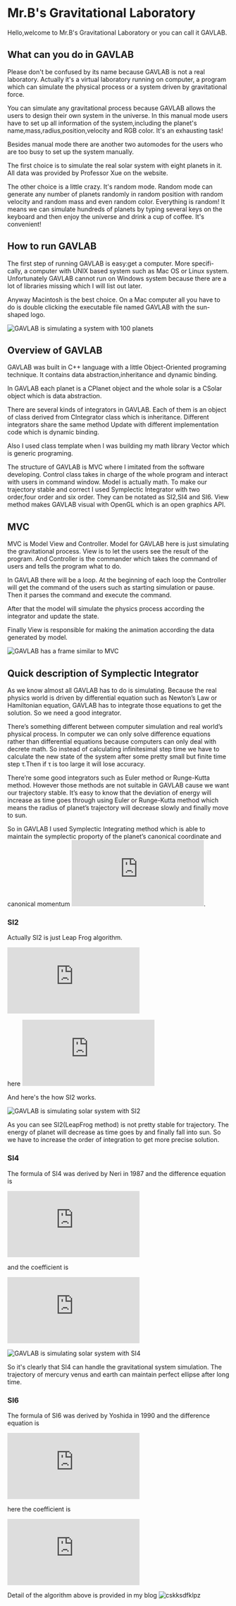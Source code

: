 # Mr.B's Gravitational Laboratory

Hello,welcome to Mr.B's Gravitational Laboratory or you can call it GAVLAB.

## What can you do in GAVLAB

Please don't be confused by its name because GAVLAB is not a real laboratory.
Actually it's a virtual laboratory running on computer, a program which can simulate 
the physical process or a system driven by gravitational force.

You can simulate any gravitational process because GAVLAB allows the users to
design their own system in the universe.
In this manual mode users have to set up all information of the system,including the planet's name,mass,radius,position,velocity and RGB color.
It's an exhausting task!

Besides manual mode there are another two automodes for the users who are too busy to set up the system manually.

The first choice is to simulate the real solar system with eight planets in it.
All data was provided by Professor Xue on the website.

The other choice is a little crazy.
It's random mode.
Random mode can generate any number of planets randomly in random position with random velocity and random mass and even random color.
Everything is random!
It means we can simulate hundreds of planets 
by typing several keys on the keyboard and then enjoy the universe and drink a cup of coffee.
It's convenient!

## How to run GAVLAB

The first step of running GAVLAB is easy:get a computer. More specifi- cally, a computer with UNIX based system such as Mac OS or Linux system. Unfortunately GAVLAB cannot run on Windows system because there
are a lot of libraries missing which I will list out later.

Anyway Macintosh is the best choice. On a Mac computer all you have to do
is double clicking the executable file named GAVLAB with the sun-shaped logo.

![](/TEX/100.png?raw=true "GAVLAB is simulating a system with 100 planets")

## Overview of GAVLAB

GAVLAB was built in C++ language with a little Object-Oriented programing technique. It contains data abstraction,inheritance and dynamic binding.

In GAVLAB each planet is a CPlanet object and the whole solar is a CSolar object which is data abstraction.

There are several kinds of integrators in GAVLAB. Each of them is an object of class derived from CIntegrator class which is inheritance.
Different integrators share the same method Update with different implementation code which is dynamic binding.

Also I used class template when I was building my math library Vector which is generic programing.

The structure of GAVLAB is MVC where I imitated from the software developing.
Control class takes in charge of the whole program and interact with users in command window.
Model is actually math. To make our trajectory stable and correct I used Symplectic Integrator with two order,four order and six order. They can be notated as SI2,SI4 and SI6.
View method makes GAVLAB visual with OpenGL which is an open graphics API.

## MVC

MVC is Model View and Controller.
Model for GAVLAB here is just simulating the gravitational process.
View is to let the users see the result of the program.
And Controller is the commander which takes the command of users and tells the program what to do.

In GAVLAB there will be a loop.
At the beginning of each loop the Controller will get the command of the users such as starting simulation or pause.
Then it parses the command and execute the command.

After that the model will simulate the physics process according the integrator and update the state.

Finally View is responsible for making the animation according the data generated by model.

![](/TEX/frame.png?raw=true "GAVLAB has a frame similar to MVC")

## Quick description of Symplectic Integrator

As we know almost all GAVLAB has to do is simulating. Because the real physics world is driven by differential equation such as Newton’s Law or Hamiltonian equation, GAVLAB has to integrate those equations to get the solution. So we need a good integrator.

There’s something different between computer simulation and real world’s physical process. In computer we can only solve difference equations rather than differential equations because computers can only deal with decrete math. So instead of calculating infinitesimal step time we have to calculate the new state of the system after some pretty small but finite time step τ.Then if τ is too large it will lose accuracy.

There’re some good integrators such as Euler method or Runge-Kutta method. However those methods are not suitable in GAVLAB cause we want our trajectory stable. It’s easy to know that the deviation of energy will increase as time goes through using Euler or Runge-Kutta method which means the radius of planet’s trajectory will decrease slowly and finally move to sun.

So in GAVLAB I used Symplectic Integrating method which is able to maintain the symplectic proporty of the planet’s canonical coordinate and canonical momentum ![](http://latex.codecogs.com/gif.latex?%28q%2C%20p%29).

### SI2

Actually SI2 is just Leap Frog algorithm.

![](http://latex.codecogs.com/gif.latex?%5Cbegin%7Baligned%7D%20q%5E%7B*%7D%20%26%3D%20q%28t_%7Bk-1%7D%29%20&plus;%20%5Cfrac%7B%5Ctau%7D%7B2%7D%5Cleft%28%20%5Cfrac%7B%5Cpartial%20T%7D%7B%5Cpartial%20p%7D%5Cright%29_%7Bp%3Dp%28t_%7Bk-1%7D%29%7D%20%5C%5C%20p%28t_%7Bk%7D%29%20%26%3D%20p%28t_%7Bk-1%7D%29%20-%20%5Cfrac%7B%5Ctau%7D%7B2%7D%5Cleft%28%20%5Cfrac%7B%5Cpartial%20V%7D%7B%5Cpartial%20q%7D%5Cright%29_%7Bq%3Dq%5E%7B*%7D%7D%20%5C%5C%20q%28t_%7Bk%7D%29%20%26%3D%20q%28t_%7Bk-1%7D%29%20&plus;%20%5Cfrac%7B%5Ctau%7D%7B2%7D%5Cleft%28%20%5Cfrac%7B%5Cpartial%20T%7D%7B%5Cpartial%20p%7D%5Cright%29_%7Bp%3Dp%28t_%7Bk%7D%29%7D%20%5Cend%7Baligned%7D)

here ![](http://latex.codecogs.com/gif.latex?c_%7B1%7D%3Dc_%7B2%7D%3D%5Cfrac%7B1%7D%7B2%7D%5Cquad%20d_%7B1%7D%3D1%5Cquad%20d_%7B2%7D%3D0)

And here's the how SI2 works.


![](/TEX/SI2.png?raw=true "GAVLAB is simulating solar system with SI2")

As you can see SI2(LeapFrog method) is not pretty stable for trajectory.
The energy of planet will decrease as time goes by and finally fall into sun.
So we have to increase the order of integration to get more precise solution.

### SI4

The formula of SI4 was derived by Neri in 1987 and the difference equation is

![](http://latex.codecogs.com/gif.latex?%5Cbegin%7Baligned%7D%20q%5Ei%20%26%3D%20q%5E%7Bi-1%7D%20&plus;%20%5Ctau%20c_%7Bi%7D%20%5Cfrac%7B%5Cpartial%20T%7D%7B%5Cpartial%20p%7D%5Cleft%28p%5E%7Bi-1%7D%20%5Cright%29%20%5C%5C%20p%5Ei%20%26%3D%20p%5E%7Bi-1%7D%20-%20%5Ctau%20d_%7Bi%7D%20%5Cfrac%7B%5Cpartial%20V%7D%7B%5Cpartial%20q%7D%5Cleft%28q%5E%7Bi%7D%20%5Cright%29%20%5Cquad%20i%3D1%2C2%5Cdots%204%20%5Cend%7Baligned%7D)

and the coefficient is

![](http://latex.codecogs.com/gif.latex?%5Cbegin%7Baligned%7D%20c_%7B1%7D%20%26%3D%20c_%7B4%7D%3D%5Cfrac%7B1%7D%7B2%282-%5Csqrt%5B3%5D%7B2%7D%29%7D%2C%5Cquad%20c_%7B2%7D%3Dc_%7B3%7D%3D%5Cfrac%7B1-%5Csqrt%5B3%5D%7B2%7D%7D%7B2%282-%5Csqrt%5B3%5D%7B2%7D%29%7D%5C%5C%20d_%7B1%7D%20%26%3D%20d_%7B3%7D%3D%5Cfrac%7B1%7D%7B2-%5Csqrt%5B3%5D%7B2%7D%7D%2C%5Cquad%20d_%7B2%7D%3Dc_%7B3%7D%3D-%5Cfrac%7B%5Csqrt%5B3%5D%7B2%7D%7D%7B2-%5Csqrt%5B3%5D%7B2%7D%7D%2C%5Cquad%20d_%7B4%7D%3D0%20%5Cend%7Baligned%7D)

![](/TEX/SI4.png?raw=true "GAVLAB is simulating solar system with SI4")

So it's clearly that SI4 can handle the gravitational system simulation.
The trajectory of mercury venus and earth can maintain perfect ellipse after long time.

### SI6

The formula of SI6 was derived by Yoshida in 1990 and the difference equation is

![](http://latex.codecogs.com/gif.latex?%5Cbegin%7Baligned%7D%20q%5Ei%20%26%3D%20q%5E%7Bi-1%7D%20&plus;%20%5Ctau%20c_%7Bi%7D%20%5Cfrac%7B%5Cpartial%20T%7D%7B%5Cpartial%20p%7D%5Cleft%28p%5E%7Bi-1%7D%20%5Cright%29%20%5C%5C%20p%5Ei%20%26%3D%20p%5E%7Bi-1%7D%20-%20%5Ctau%20d_%7Bi%7D%20%5Cfrac%7B%5Cpartial%20V%7D%7B%5Cpartial%20q%7D%5Cleft%28q%5E%7Bi%7D%20%5Cright%29%20%5Cquad%20i%3D1%2C2%5Cdots%2010%20%5Cend%7Baligned%7D)

here the coefficient is

![](http://latex.codecogs.com/gif.latex?%5Cbegin%7Baligned%7D%20x_%7B0%7D%26%3D-%5Cfrac%7B%5Csqrt%5B3%5D%7B2%7D%7D%7B2-%5Csqrt%5B3%5D%7B2%7D%7D%2C%5Cquad%20x_%7B1%7D%3D%5Cfrac%7B1%7D%7B2-%5Csqrt%5B3%5D%7B2%7D%7D%5C%5C%20y_%7B0%7D%26%3D-%5Cfrac%7B%5Csqrt%5B5%5D%7B2%7D%7D%7B2-%5Csqrt%5B5%5D%7B2%7D%7D%2C%5Cquad%20y_%7B1%7D%3D%5Cfrac%7B1%7D%7B2-%5Csqrt%5B5%5D%7B2%7D%7D%5C%5C%20d_%7B1%7D%26%3Dd_%7B3%7D%3Dd_%7B7%7D%3Dd_%7B9%7D%3Dx_%7B1%7Dy_%7B1%7D%2C%5Cquad%20d_%7B2%7D%3Dd_%7B9%7D%3Dx_%7B0%7Dy_%7B1%7D%5C%5C%20d_%7B4%7D%26%3Dd_%7B6%7D%3Dx_%7B1%7Dy_%7B0%7D%2C%5Cquad%20d_%7B5%7D%3Dx_%7B0%7Dy_%7B0%7D%5C%5C%20c_%7B1%7D%26%3D%5Cfrac%7B1%7D%7B2%7Dd_%7B1%7D%2C%5Cquad%20c_%7B10%7D%3D%5Cfrac%7B1%7D%7B2%7Dd_%7B9%7D%5C%5C%20c_%7Bi%7D%26%3D%5Cfrac%7B1%7D%7B2%7D%5Cleft%28d_%7Bi-1%7D&plus;d_%7Bi%7D%20%5Cright%29%5Cquad%20i%3D2%2C3%2C%5Cdots%2C9%20%5Cend%7Baligned%7D)

Detail of the algorithm above is provided in my blog ![cskksdfklpz](http://www.cskksdfklpz.com/blog/)
